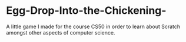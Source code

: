 # Egg-Drop-Into-the-Chickening-
A little game I made for the course CS50 in order to learn about Scratch amongst other aspects of computer science. 
